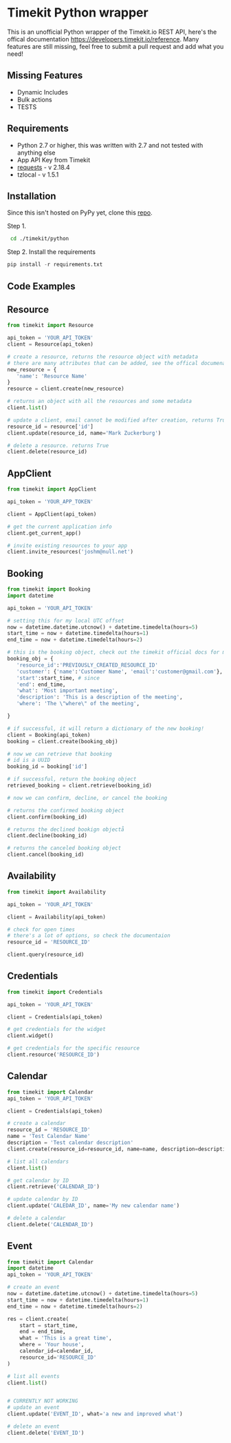 # Timekit Python wrapper

This is an unofficial Python wrapper of the Timekit.io REST API, here's the offical documentation https://developers.timekit.io/reference.
Many features are still missing, feel free to submit a pull request and add what you need!

## Missing Features
 * Dynamic Includes
 * Bulk actions
 * TESTS

## Requirements
* Python 2.7 or higher, this was written with 2.7 and not tested with anything else 
* App API Key from Timekit
* [requests](http://docs.python-requests.org/en/master/) - v 2.18.4
* tzlocal - v 1.5.1


## Installation
Since this isn't hosted on PyPy yet, clone this [repo](git@github.com:jrmeier/timekit-python.git).

Step 1.

 ```sh
  cd ./timekit/python 
  ```

 Step 2.
Install the requirements

 ```python
 pip install -r requirements.txt
 ```

 
 ## Code Examples

## Resource

 ```python
 from timekit import Resource

api_token = 'YOUR_API_TOKEN'
client = Resource(api_token)

# create a resource, returns the resource object with metadata
# there are many attributes that can be added, see the offical documenation for more details
new_resource = {
    'name': 'Resource Name'    
}
resource = client.create(new_resource)

# returns an object with all the resources and some metadata
client.list()

# update a client, email cannot be modified after creation, returns True
resource_id = resource['id']
client.update(resource_id, name='Mark Zuckerburg')

# delete a resource. returns True
client.delete(resource_id)
```


## AppClient

 ```python
 from timekit import AppClient

api_token = 'YOUR_APP_TOKEN'

client = AppClient(api_token)

# get the current application info
client.get_current_app()

# invite existing resources to your app
client.invite_resources('joshm@null.net')

```
## Booking
 
 ```python
 from timekit import Booking
import datetime

api_token = 'YOUR_API_TOKEN'

# setting this for my local UTC offset
now = datetime.datetime.utcnow() + datetime.timedelta(hours=5)
start_time = now + datetime.timedelta(hours=1)
end_time = now + datetime.timedelta(hours=2)

# this is the booking object, check out the timekit official docs for more details
booking_obj = {
    'resource_id':'PREVIOUSLY_CREATED_RESOURCE_ID'
    'customer': {'name':'Customer Name', 'email':'customer@gmail.com'},
    'start':start_time, # since 
    'end': end_time,
    'what': 'Most important meeting',
    'description': 'This is a description of the meeting',
    'where': 'The \"where\" of the meeting',

}

# if successful, it will return a dictionary of the new booking!
client = Booking(api_token)
booking = client.create(booking_obj)

# now we can retrieve that booking
# id is a UUID
booking_id = booking['id']

# if successful, return the booking object
retrieved_booking = client.retrieve(booking_id)

# now we can confirm, decline, or cancel the booking

# returns the confirmed booking object
client.confirm(booking_id)

# returns the declined bookign objectå
client.decline(booking_id)

# returns the canceled booking object
client.cancel(booking_id)
```

## Availability

 ```python
 from timekit import Availability

api_token = 'YOUR_API_TOKEN'

client = Availability(api_token)

# check for open times
# there's a lot of options, so check the documentaion
resource_id = 'RESOURCE_ID'

client.query(resource_id)
```

## Credentials

 ```python
 from timekit import Credentials

api_token = 'YOUR_API_TOKEN'

client = Credentials(api_token)

# get credentials for the widget
client.widget()

# get credentials for the specific resource
client.resource('RESOURCE_ID')
```

## Calendar

```python
from timekit import Calendar
api_token = 'YOUR_API_TOKEN'

client = Credentials(api_token)

# create a calendar
resource_id = 'RESOURCE_ID'
name = 'Test Calendar Name'
description = 'Test calendar description'
client.create(resource_id=resource_id, name=name, description=description)

# list all calendars
client.list()

# get calendar by ID
client.retrieve('CALENDAR_ID')

# update calendar by ID
client.update('CALEDAR_ID', name='My new calendar name')

# delete a calendar
client.delete('CALENDAR_ID')
```

## Event

```python
from timekit import Calendar
import datetime
api_token = 'YOUR_API_TOKEN'

# create an event
now = datetime.datetime.utcnow() + datetime.timedelta(hours=5)
start_time = now + datetime.timedelta(hours=1)
end_time = now + datetime.timedelta(hours=2)

res = client.create(
    start = start_time,
    end = end_time,
    what = 'This is a great time',
    where = 'Your house',
    calendar_id=calendar_id,
    resource_id='RESOURCE_ID'
)

# list all events
client.list()


# CURRENTLY NOT WORKING
# update an event
client.update('EVENT_ID', what='a new and improved what')

# delete an event
client.delete('EVENT_ID')
